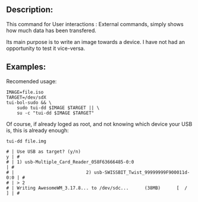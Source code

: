 Description:
------------

This command for User interactions : External commands, simply shows how much data has been transfered.

Its main purpose is to write an image towards a device.
I have not had an opportunity to test it vice-versa.


Examples:
---------
Recomended usage:

	IMAGE=file.iso
	TARGET=/dev/sdX
	tui-bol-sudo && \
		sudo tui-dd $IMAGE $TARGET || \
		su -c "tui-dd $IMAGE $TARGET"

Of course, if already loged as root, and not knowing which device your USB is, this is already enough:

	tui-dd file.img
	
	# | Use USB as target? (y/n)                                           y | #
	# | 1) usb-Multiple_Card_Reader_058F63666485-0:0                         | #
	# |                           2) usb-SWISSBIT_Twist_99999999F900011d-0:0 | #
	# | > 2
	# | Writing AwesomeWM_3.17.8... to /dev/sdc...      (38MB)      [  /   ] | #